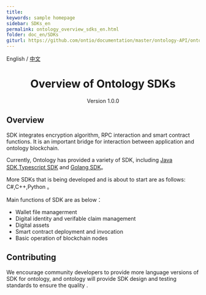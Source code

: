 ```yaml
---
title:
keywords: sample homepage
sidebar: SDKs_en
permalink: ontology_overview_sdks_en.html
folder: doc_en/SDKs
giturl: https://github.com/ontio/documentation/master/ontology-API/ontology_overview_sdks_en.md
---
```




English / [中文](./ontology_overview_sdks_zh.html)

<h1 align="center">Overview of Ontology SDKs</h1>
<p align="center" class="version">Version 1.0.0 </p>

## Overview

SDK integrates encryption algorithm, RPC interaction and smart contract functions. It is an important bridge for interaction between application and ontology blockchain.

Currently, Ontology has provided a variety of SDK, including [Java SDK](https://github.com/ontio/ontology-java-sdk),[Typescript SDK](https://github.com/ontio/ontology-typescript-sdk) and  [Golang SDK](https://github.com/ontio/ontology-go-sdk)。

More SDKs that is being developed and is about to start are as follows: C#,C++,Python 。

Main functions of SDK are as below：

* Wallet file managerment
* Digital identity and verifable claim management
* Digital assets
* Smart contract deployment and invocation
* Basic operation of blockchain nodes

## Contributing

We encourage community developers to provide more language versions of SDK for ontology, and ontology will provide SDK design and testing standards to ensure the quality .
